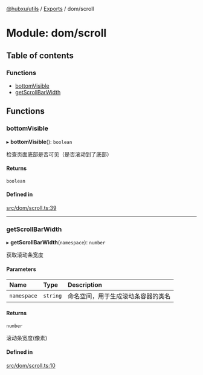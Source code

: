 [@hubxu/utils](../README.md) / [Exports](../modules.md) / dom/scroll

# Module: dom/scroll

## Table of contents

### Functions

- [bottomVisible](dom_scroll.md#bottomvisible)
- [getScrollBarWidth](dom_scroll.md#getscrollbarwidth)

## Functions

### bottomVisible

▸ **bottomVisible**(): `boolean`

检查页面底部是否可见（是否滚动到了底部）

#### Returns

`boolean`

#### Defined in

[src/dom/scroll.ts:39](https://github.com/core-admin/utils/blob/48a655a/src/dom/scroll.ts#L39)

___

### getScrollBarWidth

▸ **getScrollBarWidth**(`namespace`): `number`

获取滚动条宽度

#### Parameters

| Name | Type | Description |
| :------ | :------ | :------ |
| `namespace` | `string` | 命名空间，用于生成滚动条容器的类名 |

#### Returns

`number`

滚动条宽度(像素)

#### Defined in

[src/dom/scroll.ts:10](https://github.com/core-admin/utils/blob/48a655a/src/dom/scroll.ts#L10)

